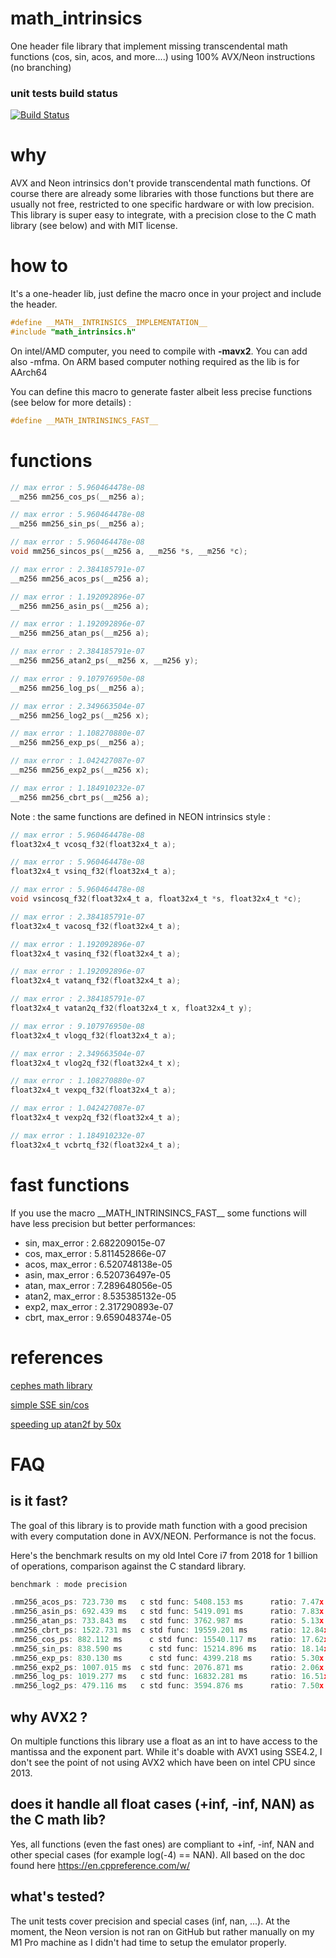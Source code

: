 # math_intrinsics
One header file library that implement missing transcendental math functions (cos, sin, acos, and more....) using 100% AVX/Neon instructions (no branching)

### unit tests build status
[![Build Status](https://github.com/geolm/math_intrinsics/actions/workflows/cmake-multi-platform.yml/badge.svg)](https://github.com/geolm/math_intrinsics/actions)

# why
AVX and Neon intrinsics don't provide transcendental math functions. Of course there are already some libraries with those functions but there are usually not free, restricted to one specific  hardware or with low precision. This library is super easy to integrate, with a precision close to the C math library (see below) and with MIT license.

# how to

It's a one-header lib, just define the macro once in your project and include the header.

```C
#define __MATH__INTRINSICS__IMPLEMENTATION__
#include "math_intrinsics.h"
```

On intel/AMD computer, you need to compile with **-mavx2**. You can add also -mfma. 
On ARM based computer nothing required as the lib is for AArch64


You can define this macro to generate faster albeit less precise functions (see below for more details) :
```C
#define __MATH_INTRINSINCS_FAST__
```

# functions

```C
// max error : 5.960464478e-08
__m256 mm256_cos_ps(__m256 a);

// max error : 5.960464478e-08
__m256 mm256_sin_ps(__m256 a);

// max error : 5.960464478e-08
void mm256_sincos_ps(__m256 a, __m256 *s, __m256 *c);

// max error : 2.384185791e-07
__m256 mm256_acos_ps(__m256 a);

// max error : 1.192092896e-07
__m256 mm256_asin_ps(__m256 a);

// max error : 1.192092896e-07
__m256 mm256_atan_ps(__m256 a);

// max error : 2.384185791e-07
__m256 mm256_atan2_ps(__m256 x, __m256 y);

// max error : 9.107976950e-08
__m256 mm256_log_ps(__m256 a);

// max error : 2.349663504e-07
__m256 mm256_log2_ps(__m256 x);

// max error : 1.108270880e-07
__m256 mm256_exp_ps(__m256 a);

// max error : 1.042427087e-07
__m256 mm256_exp2_ps(__m256 x);

// max error : 1.184910232e-07
__m256 mm256_cbrt_ps(__m256 a);
```

Note : the same functions are defined in NEON intrinsics style :

```C
// max error : 5.960464478e-08
float32x4_t vcosq_f32(float32x4_t a);

// max error : 5.960464478e-08
float32x4_t vsinq_f32(float32x4_t a);

// max error : 5.960464478e-08
void vsincosq_f32(float32x4_t a, float32x4_t *s, float32x4_t *c);

// max error : 2.384185791e-07
float32x4_t vacosq_f32(float32x4_t a);

// max error : 1.192092896e-07
float32x4_t vasinq_f32(float32x4_t a);

// max error : 1.192092896e-07
float32x4_t vatanq_f32(float32x4_t a);

// max error : 2.384185791e-07
float32x4_t vatan2q_f32(float32x4_t x, float32x4_t y);

// max error : 9.107976950e-08
float32x4_t vlogq_f32(float32x4_t a);

// max error : 2.349663504e-07
float32x4_t vlog2q_f32(float32x4_t x);

// max error : 1.108270880e-07
float32x4_t vexpq_f32(float32x4_t a);

// max error : 1.042427087e-07
float32x4_t vexp2q_f32(float32x4_t a);

// max error : 1.184910232e-07
float32x4_t vcbrtq_f32(float32x4_t a);
```

# fast functions 

If you use the macro \_\_MATH_INTRINSINCS_FAST\_\_ some functions will have less precision but better performances:

* sin, max_error : 2.682209015e-07
* cos, max_error : 5.811452866e-07
* acos, max_error : 6.520748138e-05
* asin, max_error : 6.520736497e-05
* atan, max_error : 7.289648056e-05
* atan2, max_error : 8.535385132e-05
* exp2, max_error : 2.317290893e-07
* cbrt, max_error : 9.659048374e-05


# references

[cephes math library](https://github.com/jeremybarnes/cephes/blob/master/single/)

[simple SSE sin/cos](http://gruntthepeon.free.fr/ssemath/)

[speeding up atan2f by 50x](https://mazzo.li/posts/vectorized-atan2.html)

# FAQ

## is it fast?
The goal of this library is to provide math function with a good precision with every computation done in AVX/NEON. Performance is not the focus.

Here's the benchmark results on my old Intel Core i7 from 2018 for 1 billion of operations, comparison against the C standard library.

```C
benchmark : mode precision

.mm256_acos_ps: 723.730 ms	 c std func: 5408.153 ms	  ratio: 7.47x
.mm256_asin_ps: 692.439 ms	 c std func: 5419.091 ms	  ratio: 7.83x
.mm256_atan_ps: 733.843 ms	 c std func: 3762.987 ms	  ratio: 5.13x
.mm256_cbrt_ps: 1522.731 ms	 c std func: 19559.201 ms	  ratio: 12.84x
.mm256_cos_ps: 882.112 ms	   c std func: 15540.117 ms	  ratio: 17.62x
.mm256_sin_ps: 838.590 ms	   c std func: 15214.896 ms	  ratio: 18.14x
.mm256_exp_ps: 830.130 ms	   c std func: 4399.218 ms	  ratio: 5.30x
.mm256_exp2_ps: 1007.015 ms	 c std func: 2076.871 ms	  ratio: 2.06x
.mm256_log_ps: 1019.277 ms	 c std func: 16832.281 ms	  ratio: 16.51x
.mm256_log2_ps: 479.116 ms	 c std func: 3594.876 ms	  ratio: 7.50x
```

## why AVX2 ?

On multiple functions this library use a float as an int to have access to the mantissa and the exponent part. While it's doable with AVX1 using SSE4.2, I don't see the point of not using AVX2 which have been on intel CPU since 2013.

## does it handle all float cases (+inf, -inf, NAN) as the C math lib?

Yes, all functions (even the fast ones) are compliant to +inf, -inf, NAN and other special cases (for example log(-4) == NAN). All based on the doc found here https://en.cppreference.com/w/

## what's tested?

The unit tests cover precision and special cases (inf, nan, ...). At the moment, the Neon version is not ran on GitHub but rather manually on my M1 Pro machine as I didn't had time to setup the emulator properly. 

